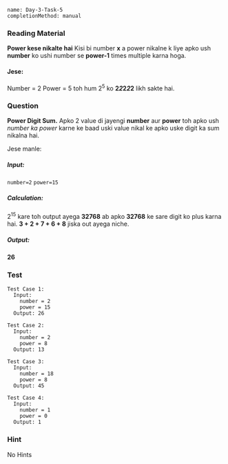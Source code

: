 ```ngMeta
name: Day-3-Task-5
completionMethod: manual
```

### Reading Material
**Power kese nikalte hai**
Kisi bi number **x** a power nikalne k liye apko ush **number** ko ushi number se **power-1** times multiple karna hoga.
#### Jese:
Number = 2
Power = 5
toh hum 2<sup>5</sup> ko **2*2*2*2*2** likh sakte hai.

### Question
**Power Digit Sum.**
Apko 2 value di jayengi **number** aur **power** toh apko ush *number ka power* karne ke baad uski value nikal ke apko uske digit ka sum nikalna hai.

Jese manle:

##### Input:
`number=2`
`power=15`
##### Calculation:
2<sup>15</sup> kare toh output ayega **32768**
ab apko **32768** ke sare digit ko plus karna hai.
**3 + 2 + 7 + 6 + 8** jiska out ayega niche.
##### Output:
**26**


### Test
```
Test Case 1:
  Input:
    number = 2
    power = 15
  Output: 26
```

```
Test Case 2:
  Input:
    number = 2
    power = 8
  Output: 13
```

```
Test Case 3:
  Input:
    number = 18
    power = 8
  Output: 45
```

```
Test Case 4:
  Input:
    number = 1
    power = 0
  Output: 1
```

### Hint
No Hints
